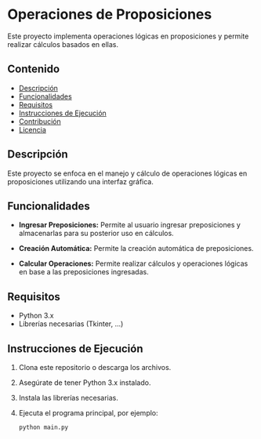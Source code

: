 
# Operaciones de Proposiciones

Este proyecto implementa operaciones lógicas en proposiciones y permite realizar cálculos basados en ellas.

## Contenido

- [Descripción](#descripción)
- [Funcionalidades](#funcionalidades)
- [Requisitos](#requisitos)
- [Instrucciones de Ejecución](#instrucciones-de-ejecución)
- [Contribución](#contribución)
- [Licencia](#licencia)

## Descripción

Este proyecto se enfoca en el manejo y cálculo de operaciones lógicas en proposiciones utilizando una interfaz gráfica.

## Funcionalidades

- **Ingresar Preposiciones:** Permite al usuario ingresar preposiciones y almacenarlas para su posterior uso en cálculos.

- **Creación Automática:** Permite la creación automática de preposiciones.

- **Calcular Operaciones:** Permite realizar cálculos y operaciones lógicas en base a las preposiciones ingresadas.

## Requisitos

- Python 3.x
- Librerías necesarias (Tkinter, ...)

## Instrucciones de Ejecución

1. Clona este repositorio o descarga los archivos.

2. Asegúrate de tener Python 3.x instalado.

3. Instala las librerías necesarias.

4. Ejecuta el programa principal, por ejemplo:

   ```bash
   python main.py
